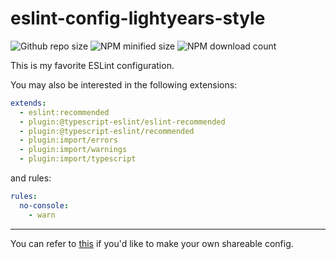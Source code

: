 # eslint-config-lightyears-style

![Github repo size](https://img.shields.io/github/languages/code-size/lightyears1998/eslint-config-lightyears-style) ![NPM minified size](https://img.shields.io/bundlephobia/min/@lightyears1998/eslint-config-lightyears-style) ![NPM download count](https://img.shields.io/npm/dy/@lightyears1998/eslint-config-lightyears-style)

This is my favorite ESLint configuration.

You may also be interested in the following extensions:

``` yml
extends:
  - eslint:recommended
  - plugin:@typescript-eslint/eslint-recommended
  - plugin:@typescript-eslint/recommended
  - plugin:import/errors
  - plugin:import/warnings
  - plugin:import/typescript
```

and rules:

``` yml
rules:
  no-console:
    - warn
```

---

You can refer to [this](https://eslint.org/docs/developer-guide/shareable-configs) if you'd like to make your own shareable config.
